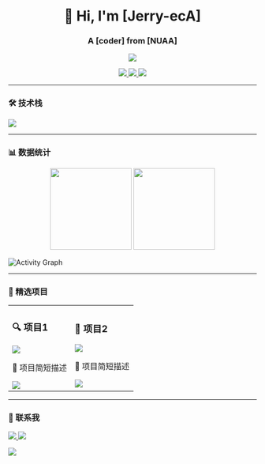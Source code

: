 <!-- 标题区 -->
<h1 align="center">👋 Hi, I'm [Jerry-ecA]</h1>
<h3 align="center">A [coder] from [NUAA]</h3>

<!-- 动态打字效果 -->
<p align="center">
  <img src="https://readme-typing-svg.demolab.com?font=Fira+Code&pause=1000&color=58A6FF&width=435&lines=Open+Source+Enthusiast;Full+Stack+Developer;Tech+Blog+Writer" />
</p>

<!-- 社交链接徽章 -->
<p align="center">
  <a href="[你的博客链接]">
    <img src="https://img.shields.io/badge/Blog-FF5722?style=flat&logo=blogger&logoColor=white" />
  </a>
  <a href="https://twitter.com/[jerry_eca]">
    <img src="https://img.shields.io/badge/Twitter-1DA1F2?style=flat&logo=twitter&logoColor=white" />
  </a>
  <a href="mailto:[jerryeca@outlook.com]">
    <img src="https://img.shields.io/badge/Gmail-EA4335?style=flat&logo=gmail&logoColor=white" />
  </a>
</p>

---

### 🛠️ 技术栈
<!-- 动态技能图标 -->
<p align="left">
  <img src="https://skillicons.dev/icons?i=git,github,py,cpp,vim" />
</p>

---

### 📊 数据统计
<!-- GitHub统计卡片 -->
<div align="center">
  <img height="165" src="https://github-readme-stats.vercel.app/api?username=jerryeca&show_icons=true&theme=light&hide_border=true" />
  <img height="165" src="https://github-readme-stats.vercel.app/api/top-langs/?username=jerryeca&layout=compact&theme=light&hide_border=true" />
</div>

<!-- 活动日历 -->
![Activity Graph](https://github-readme-activity-graph.vercel.app/graph?username=jerryeca&theme=light&hide_border=true)

---

### 🎯 精选项目
<!-- 置顶项目展示 -->
<table>
  <tr>
    <td width="50%">
      <h3>🔍 项目1</h3>
      <a href="[项目链接]">
        <img src="https://github-readme-stats.vercel.app/api/pin/?username=你的用户名&repo=项目名&theme=radical" />
      </a>
      <p>📌 项目简短描述</p>
      <img src="https://img.shields.io/github/stars/用户名/项目名?style=social" />
    </td>
    <td width="50%">
      <h3>🚀 项目2</h3>
      <a href="[项目链接]">
        <img src="https://github-readme-stats.vercel.app/api/pin/?username=你的用户名&repo=项目名&theme=radical" />
      </a>
      <p>📌 项目简短描述</p>
      <img src="https://img.shields.io/github/stars/用户名/项目名?style=social" />
    </td>
  </tr>
</table>

---

### 🤝 联系我
<p align="left">
  <a href="[领英链接]">
    <img src="https://skillicons.dev/icons?i=linkedin" />
  </a>
  <a href="[GitHub Sponsors]">
    <img src="https://skillicons.dev/icons?i=github" />
  </a>
</p>

<!-- 访客计数器 -->
![](https://komarev.com/ghpvc/?username=jerryeca&color=blueviolet)

